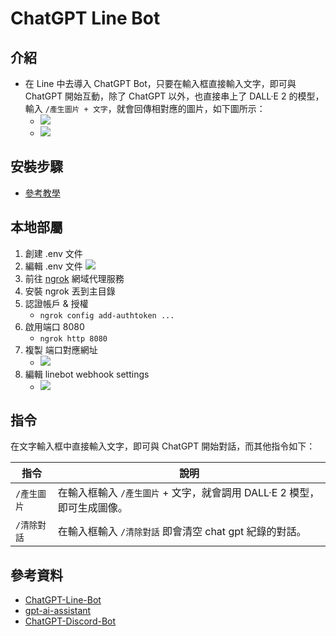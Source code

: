 # ChatGPT Line Bot

## 介紹
* 在 Line 中去導入 ChatGPT Bot，只要在輸入框直接輸入文字，即可與 ChatGPT 開始互動，除了 ChatGPT 以外，也直接串上了 DALL·E 2 的模型，輸入 `/產生圖片 + 文字`，就會回傳相對應的圖片，如下圖所示：
    * ![](https://i.imgur.com/pYcQ3wg.jpg)
    * ![](https://i.imgur.com/AZvdYj6.jpg)




## 安裝步驟
* [參考教學](https://github.com/TheExplainthis/ChatGPT-Line-Bot)

## 本地部屬
1. 創建 .env 文件
2. 編輯 .env 文件
    ![](https://i.imgur.com/ZHkF64b.png)
3. 前往 [ngrok](https://dashboard.ngrok.com/get-started/setup) 網域代理服務
4. 安裝 ngrok 丟到主目錄
5. 認證帳戶 & 授權
    * ```ngrok config add-authtoken ...```
6. 啟用端口 8080 
    * ```ngrok http 8080```
7. 複製 端口對應網址
    * ![](https://i.imgur.com/PJ0IVS1.png)
8. 編輯 linebot webhook settings
    * ![](https://i.imgur.com/y9y4KUr.png)



## 指令
在文字輸入框中直接輸入文字，即可與 ChatGPT 開始對話，而其他指令如下：

| 指令 | 說明 |
| --- | ----- |
| `/產生圖片` | 在輸入框輸入 `/產生圖片` + 文字，就會調用 DALL·E 2 模型，即可生成圖像。|
| `/清除對話` | 在輸入框輸入 `/清除對話` 即會清空 chat gpt 紀錄的對話。|

## 參考資料
- [ChatGPT-Line-Bot](https://github.com/TheExplainthis/ChatGPT-Line-Bot)
- [gpt-ai-assistant](https://github.com/memochou1993/gpt-ai-assistant)
- [ChatGPT-Discord-Bot](https://github.com/TheExplainthis/ChatGPT-Discord-Bot)

